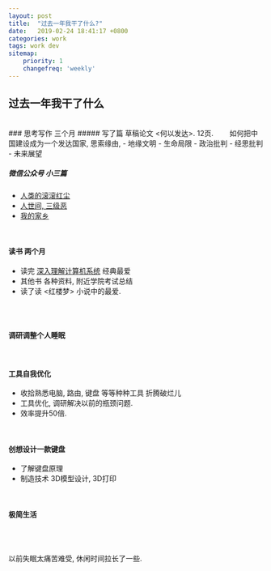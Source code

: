 ```yaml
---
layout: post
title:  "过去一年我干了什么?"
date:   2019-02-24 18:41:17 +0800
categories: work
tags: work dev
sitemap:
    priority: 1
    changefreq: 'weekly'
---
```




## 过去一年我干了什么


<br>
### 思考写作   三个月
##### 写了篇 草稿论文 <何以发达>. 12页.　　 如何把中国建设成为一个发达国家, 思索缘由, 
- 地缘文明
- 生命局限
- 政治批判
- 经思批判
- 未来展望

##### 微信公众号   小三篇
- [人类的滚滚红尘](https://mp.weixin.qq.com/s/xCwteglapiCfKqyuevaFpw)
- [人世间, 三级恶](https://mp.weixin.qq.com/s/Cyc_iqcENqURlzTfimO8vw)
- [我的家乡](https://mp.weixin.qq.com/s/cokibotEWdCtwyEXzPhDnA)

<br>

#### 读书  两个月

- 读完 [深入理解计算机系统](https://book.douban.com/subject/26912767/)  经典最爱
- 其他书 各种资料, 附近学院考试总结
- 读了读 <红楼梦>    小说中的最爱.

<br><br>

#### 调研调整个人睡眠  

<br>

#### 工具自我优化
- 收拾熟悉电脑, 路由, 键盘  等等种种工具  折腾破烂儿
- 工具优化, 调研解决以前的瓶颈问题.
- 效率提升50倍.

<br>

#### 创想设计一款键盘

- 了解键盘原理
- 制造技术 3D模型设计, 3D打印

<br>


#### 极简生活

<br><br>

以前失眠太痛苦难受, 休闲时间拉长了一些.

